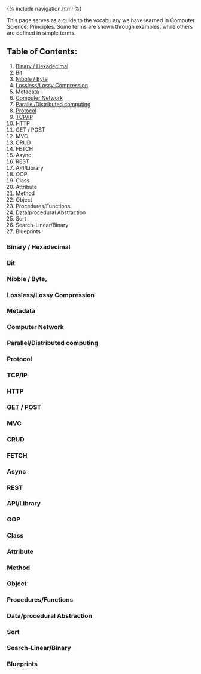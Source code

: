 {% include navigation.html %}

This page serves as a guide to the vocabulary we have learned in Computer Science: Principles. Some terms are shown through examples, while others are defined in simple terms.

## Table of Contents:
1. [Binary / Hexadecimal](#binary--hexadecimal)
2. [Bit](#bit)
3. [Nibble / Byte](#nibble--byte)
4. [Lossless/Lossy Compression](#losslesslossy-compresion)
5. [Metadata](#metadata)
6. [Computer Network](#computer-network)
7. [Parallel/Distributed computing](#paralleldistributed-computing)
8. [Protocol](#protocol)
9. [TCP/IP](#tcpip)
10. HTTP
11. GET / POST
12. MVC
13. CRUD
14. FETCH
15. Async
16. REST
17. API/Library
18. OOP
19. Class
20. Attribute
21. Method
22. Object
23. Procedures/Functions
24. Data/procedural Abstraction
25. Sort
26. Search-Linear/Binary
27. Blueprints

### Binary / Hexadecimal
### Bit
### Nibble / Byte,
### Lossless/Lossy Compression
### Metadata
### Computer Network
### Parallel/Distributed computing
### Protocol
### TCP/IP
### HTTP
### GET / POST
### MVC
### CRUD
### FETCH
### Async
### REST
### API/Library
### OOP
### Class
### Attribute
### Method
### Object
### Procedures/Functions
### Data/procedural Abstraction
### Sort
### Search-Linear/Binary
### Blueprints
